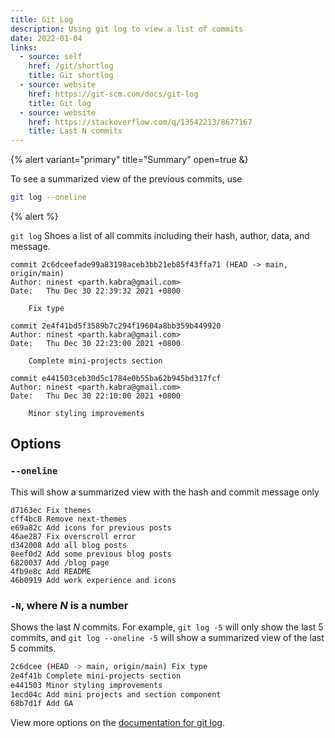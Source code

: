 ```yaml
---
title: Git Log
description: Using git log to view a list of commits 
date: 2022-01-04
links:
  - source: self
    href: /git/shortlog
    title: Git shortlog
  - source: website
    href: https://git-scm.com/docs/git-log
    title: Git log
  - source: website
    href: https://stackoverflow.com/q/13542213/8677167
    title: Last N commits
---
```



{% alert variant="primary" title="Summary" open=true &}

To see a summarized view of the previous commits, use

```bash
git log --oneline
```

{% alert %}

`git log` Shoes a list of all commits including their hash, author, data, and message.

```shell {% title="git log" %}
commit 2c6dceefade99a83198aceb3bb21eb85f43ffa71 (HEAD -> main, origin/main)
Author: ninest <parth.kabra@gmail.com>
Date:   Thu Dec 30 22:39:32 2021 +0800

    Fix type

commit 2e4f41bd5f3589b7c294f19604a8bb359b449920
Author: ninest <parth.kabra@gmail.com>
Date:   Thu Dec 30 22:23:00 2021 +0800

    Complete mini-projects section

commit e441503ceb30d5c1784e0b55ba62b945bd317fcf
Author: ninest <parth.kabra@gmail.com>
Date:   Thu Dec 30 22:10:00 2021 +0800

    Minor styling improvements
```


## Options

### `--oneline`

This will show a summarized view with the hash and commit message only


```shell {% title="git log --oneline" %}
d7163ec Fix themes
cff4bc8 Remove next-themes
e69a82c Add icons for previous posts
46ae287 Fix overscroll error
d342008 Add all blog posts
8eef0d2 Add some previous blog posts
6820037 Add /blog page
4fb9e8c Add README
46b0919 Add work experience and icons
```


### `-N`, where *N* is a number

Shows the last *N* commits. For example, `git log -5` will only show the last 5 commits, and `git log --oneline -5` will show a summarized view of the last 5 commits.

```bash {% title="git log --oneline -5" %}
2c6dcee (HEAD -> main, origin/main) Fix type
2e4f41b Complete mini-projects section
e441503 Minor styling improvements
1ecd04c Add mini projects and section component
68b7d1f Add GA
```

View more options on the [documentation for git log](https://git-scm.com/docs/git-log).

